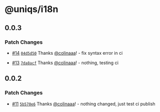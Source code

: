 # @uniqs/i18n

## 0.0.3

### Patch Changes

- [#14](https://github.com/colinaaa/UniqueMono/pull/14) [`04d5d50`](https://github.com/colinaaa/UniqueMono/commit/04d5d501d873abcc5ecb4d4713140eb5c36b3db9) Thanks [@colinaaa](https://github.com/colinaaa)! - fix syntax error in ci

* [#13](https://github.com/colinaaa/UniqueMono/pull/13) [`7da8acf`](https://github.com/colinaaa/UniqueMono/commit/7da8acfd1adc053e414e5dc8ad47e19952e968f5) Thanks [@colinaaa](https://github.com/colinaaa)! - nothing, testing ci

## 0.0.2

### Patch Changes

- [#11](https://github.com/colinaaa/UniqueMono/pull/11) [`5b570e6`](https://github.com/colinaaa/UniqueMono/commit/5b570e611f12a164f4df0657425aeefb1b44c3fc) Thanks [@colinaaa](https://github.com/colinaaa)! - nothing changed, just test ci publish
